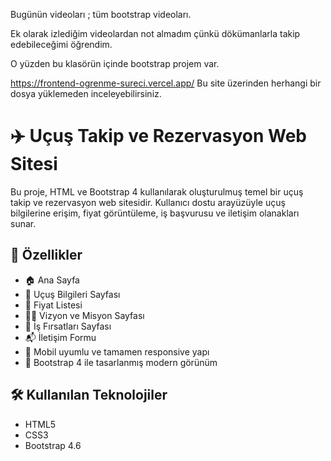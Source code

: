 Bugünün videoları ; tüm bootstrap videoları.

Ek olarak izlediğim videolardan not almadım çünkü dökümanlarla takip edebileceğimi öğrendim.

O yüzden bu klasörün içinde bootstrap projem var.

https://frontend-ogrenme-sureci.vercel.app/ Bu site üzerinden herhangi bir dosya yüklemeden inceleyebilirsiniz.

# ✈️ Uçuş Takip ve Rezervasyon Web Sitesi

Bu proje, HTML ve Bootstrap 4 kullanılarak oluşturulmuş temel bir uçuş takip ve rezervasyon web sitesidir. Kullanıcı dostu arayüzüyle uçuş bilgilerine erişim, fiyat görüntüleme, iş başvurusu ve iletişim olanakları sunar.

## 🚀 Özellikler

- 🏠 Ana Sayfa  
- 🛫 Uçuş Bilgileri Sayfası  
- 💸 Fiyat Listesi  
- 👨‍💼 Vizyon ve Misyon Sayfası  
- 💼 İş Fırsatları Sayfası  
- 📬 İletişim Formu  
- 📱 Mobil uyumlu ve tamamen responsive yapı  
- 🎨 Bootstrap 4 ile tasarlanmış modern görünüm  

## 🛠️ Kullanılan Teknolojiler

- HTML5  
- CSS3  
- Bootstrap 4.6  
